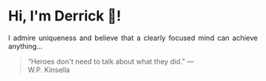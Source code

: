 # Hi, I'm Derrick 👋!
<p align="justify">I admire uniqueness and believe that a clearly focused mind can achieve anything...</p> 
<!-- #quote-start -->
<blockquote>&ldquo;Heroes don't need to talk about what they did.&rdquo; &mdash; <footer>W.P. Kinsella</footer></blockquote>
<!-- #quote-end -->
